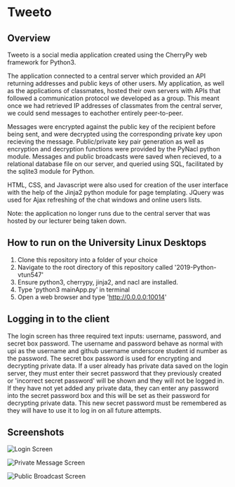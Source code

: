# Tweeto

## Overview

Tweeto is a social media application created using the CherryPy web framework for Python3.

The application connected to a central server which provided an API returning addresses and public keys of other users. My application, as well as the applications of classmates, hosted their own servers with APIs that followed a communication protocol we developed as a group. This meant once we had retrieved IP addresses of classmates from the central server, we could send messages to eachother entirely peer-to-peer.

Messages were encrypted against the public key of the recipient before being sent, and were decrypted using the corresponding private key upon recieving the message. Public/private key pair generation as well as encryption and decryption functions were provided by the PyNacl python module. Messages and public broadcasts were saved when recieved, to a relational database file on our server, and queried using SQL, facilitated by the sqlite3 module for Python. 

HTML, CSS, and Javascript were also used for creation of the user interface with the help of the Jinja2 python module for page templating. JQuery was used for Ajax refreshing of the chat windows and online users lists.

Note: the application no longer runs due to the central server that was hosted by our lecturer being taken down.

## How to run on the University Linux Desktops

1. Clone this repository into a folder of your choice
2. Navigate to the root directory of this repository called '2019-Python-vtun547'
3. Ensure python3, cherrypy, jinja2, and nacl are installed. 
4. Type 'python3 mainApp.py' in terminal
5. Open a web browser and type 'http://0.0.0.0:10014'

## Logging in to the client

The login screen has three required text inputs: username, password, and secret box password. The username and password behave as normal with upi as the username and github username underscore student id number as the password. The secret box password is used for encrypting and decrypting private data. If a user already has private data saved on the login server, they must enter their secret password that they previously created or 'incorrect secret password' will be shown and they will not be logged in. If they have not yet added any private data, they can enter any password into the secret password box and this will be set as their password for decrypting private data. This new secret password must be remembered as they will have to use it to log in on all future attempts.

## Screenshots
![Login Screen](https://drive.google.com/uc?export=view&id=17dPW6Gmkidn59hRT-yRtl_Ddnx6PsWOh)

![Private Message Screen](https://drive.google.com/uc?export=view&id=1kHEadAZsgOnquNDWNQRWjSUNBw0E5tYQ)

![Public Broadcast Screen](https://drive.google.com/uc?export=view&id=1VhwHkdEg9-1h1QbrD8CqBCTjIhlYGwft)
